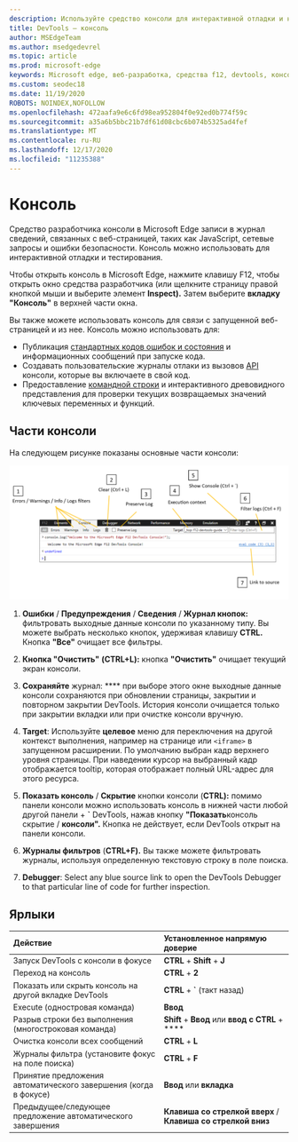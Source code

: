 ```yaml
---
description: Используйте средство консоли для интерактивной отладки и нерегламентного тестирования.
title: DevTools — консоль
author: MSEdgeTeam
ms.author: msedgedevrel
ms.topic: article
ms.prod: microsoft-edge
keywords: Microsoft edge, веб-разработка, средства f12, devtools, консоль
ms.custom: seodec18
ms.date: 11/19/2020
ROBOTS: NOINDEX,NOFOLLOW
ms.openlocfilehash: 472aafa9e6c6fd98ea952804f0e92ed0b774f59c
ms.sourcegitcommit: a35a6b5bbc21b7df61d08cbc6b074b5325ad4fef
ms.translationtype: MT
ms.contentlocale: ru-RU
ms.lasthandoff: 12/17/2020
ms.locfileid: "11235388"
---
```

# Консоль

Средство разработчика консоли в Microsoft Edge записи в журнал сведений, связанных с веб-страницей, таких как JavaScript, сетевые запросы и ошибки безопасности. Консоль можно использовать для интерактивной отладки и тестирования. 

Чтобы открыть консоль в Microsoft Edge, нажмите клавишу F12, чтобы открыть окно средства разработчика (или щелкните страницу правой кнопкой мыши и выберите элемент **Inspect).** Затем выберите **вкладку "Консоль"** в верхней части окна. 

Вы также можете использовать консоль для связи с запущенной веб-страницей и из нее. Консоль можно использовать для:

- Публикация [стандартных кодов ошибок и состояния](./console/error-and-status-codes.md) и информационных сообщений при запуске кода.
- Создавать пользовательские журналы отлаки из вызовов [API](./console/console-api.md) консоли, которые вы включаете в свой код.
- Предоставление [командной строки](./console/command-line.md) и интерактивного древовидного представления для проверки текущих возвращаемых значений ключевых переменных и функций.

## Части консоли

На следующем рисунке показаны основные части консоли:

![Консоль Microsoft Edge DevTools](./media/console.png)

1. **Ошибки**  /  **Предупреждения**  /  **Сведения**  /  **Журнал кнопок:** фильтровать выходные данные консоли по указанному типу. Вы можете выбрать несколько кнопок, удерживая клавишу **CTRL.** Кнопка **"Все"** очищает все фильтры.

2. **Кнопка "Очистить"** **(CTRL+L):** кнопка **"Очистить"** очищает текущий экран консоли.

3. **Сохраняйте** журнал: **** при выборе этого окне выходные данные консоли сохраняются при обновлении страницы, закрытии и повторном закрытии DevTools. История консоли очищается только при закрытии вкладки или при очистке консоли вручную.

4. **Target**: Используйте **целевое** меню для переключения на другой контекст выполнения, например на странице или `<iframe>` в запущенном расширении. По умолчанию выбран кадр верхнего уровня страницы. При наведении курсор на выбранный кадр отображается tooltip, которая отображает полный URL-адрес для этого ресурса.

5. **Показать консоль**  /  **Скрытие** кнопки консоли (**CTRL):** помимо панели консоли можно использовать консоль в нижней части любой другой панели +  **&grave;** DevTools, нажав кнопку **"Показать**консоль скрытие  /  **консоли".** Кнопка не действует, если DevTools открыт на панели консоли.
 
6. **Журналы фильтров** (**CTRL+F).** Вы также можете фильтровать журналы, используя определенную текстовую строку в поле поиска.

7. **Debugger**: Select any blue source link to open the DevTools Debugger to that particular line of code for further inspection.

## Ярлыки

Действие                                            | Установленное напрямую доверие               
:-------------------------------------------------| :----------------------
Запуск DevTools с консоли в фокусе             | **CTRL**  +  **Shift**  +  **J** 
Переход на консоль                                 | **CTRL**  +  **2**           
Показать или скрыть консоль на другой вкладке DevTools       | **CTRL**  +  **&grave;** (такт назад)  
Execute (одностровая команда)                     | **Ввод**                
Разрыв строки без выполнения (многостроковая команда) | **Shift**  +  **Ввод** или **ввод с CTRL**  +  ****      
Очистка консоли всех сообщений                 | **CTRL**  +  **L**           
Журналы фильтра (установите фокус на поле поиска)             | **CTRL**  +  **F**           
Принятие предложения автоматического завершения (когда в фокусе) | **Ввод** или **вкладка**       
Предыдущее/следующее предложение автоматического завершения          | **Клавиша со стрелкой вверх** / **Клавиша со стрелкой вниз**   
